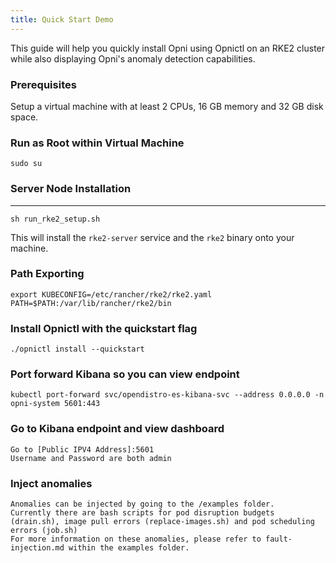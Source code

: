 ```yaml
---
title: Quick Start Demo
---
```


This guide will help you quickly install Opni using Opnictl on an RKE2 cluster while also displaying Opni's anomaly detection capabilities.

### Prerequisites

Setup a virtual machine with at least 2 CPUs, 16 GB memory and 32 GB disk space.

### Run as Root within Virtual Machine
```
sudo su
```

### Server Node Installation
--------------
```
sh run_rke2_setup.sh
```
This will install the `rke2-server` service and the `rke2` binary onto your machine.

### Path Exporting
```
export KUBECONFIG=/etc/rancher/rke2/rke2.yaml PATH=$PATH:/var/lib/rancher/rke2/bin
```

### Install Opnictl with the quickstart flag
```
./opnictl install --quickstart
```

### Port forward Kibana so you can view endpoint
```
kubectl port-forward svc/opendistro-es-kibana-svc --address 0.0.0.0 -n opni-system 5601:443
```

### Go to Kibana endpoint and view dashboard
```
Go to [Public IPV4 Address]:5601
Username and Password are both admin
```

### Inject anomalies
```
Anomalies can be injected by going to the /examples folder.
Currently there are bash scripts for pod disruption budgets (drain.sh), image pull errors (replace-images.sh) and pod scheduling errors (job.sh)
For more information on these anomalies, please refer to fault-injection.md within the examples folder.
```